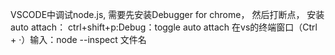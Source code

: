 VSCODE中调试node.js, 需要先安装Debugger for chrome，
然后打断点， 安装auto attach： ctrl+shift+p:Debug：toggle auto attach
在vs的终端窗口（Ctrl + ·）输入：node --inspect 文件名
